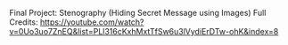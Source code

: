 Final Project: Stenography (Hiding Secret Message using Images)
Full Credits: https://youtube.com/watch?v=0Uo3uo7ZnEQ&list=PLl316cKxhMxtTfSw6u3lVydiErDTw-ohK&index=8

